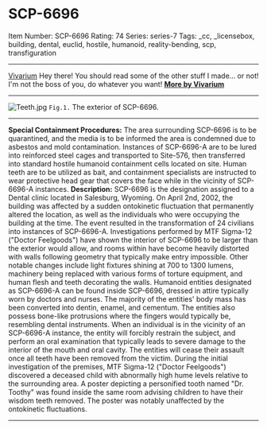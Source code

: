 # SCP-6696
Item Number: SCP-6696
Rating: 74
Series: series-7
Tags: _cc, _licensebox, building, dental, euclid, hostile, humanoid, reality-bending, scp, transfiguration

---

[Vivarium](javascript:;)
Hey there! You should read some of the other stuff I made… or not!  
I'm not the boss of you, do whatever you want!
**[More by Vivarium](http://scp-wiki.wikidot.com/vivarium-s-word-hole)**
* * *
![Teeth.jpg](https://scp-wiki.wdfiles.com/local--files/scp-6696/Teeth.jpg)
`Fig.1.` The exterior of SCP-6696.
* * *
**Special Containment Procedures:** The area surrounding SCP-6696 is to be quarantined, and the media is to be informed the area is condemned due to asbestos and mold contamination. Instances of SCP-6696-A are to be lured into reinforced steel cages and transported to Site-576, then transferred into standard hostile humanoid containment cells located on site. Human teeth are to be utilized as bait, and containment specialists are instructed to wear protective head gear that covers the face while in the vicinity of SCP-6696-A instances.
**Description:** SCP-6696 is the designation assigned to a Dental clinic located in Salesburg, Wyoming. On April 2nd, 2002, the building was affected by a sudden ontokinetic fluctuation that permanently altered the location, as well as the individuals who were occupying the building at the time. The event resulted in the transformation of 24 civilians into instances of SCP-6696-A.
Investigations performed by MTF Sigma-12 ("Doctor Feelgoods") have shown the interior of SCP-6696 to be larger than the exterior would allow, and rooms within have become heavily distorted with walls following geometry that typically make entry impossible. Other notable changes include light fixtures shining at 700 to 1300 lumens, machinery being replaced with various forms of torture equipment, and human flesh and teeth decorating the walls.
Humanoid entities designated as SCP-6696-A can be found inside SCP-6696, dressed in attire typically worn by doctors and nurses. The majority of the entities' body mass has been converted into dentin, enamel, and cementum. The entities also possess bone-like protrusions where the fingers would typically be, resembling dental instruments. When an individual is in the vicinity of an SCP-6696-A instance, the entity will forcibly restrain the subject, and perform an oral examination that typically leads to severe damage to the interior of the mouth and oral cavity. The entities will cease their assault once all teeth have been removed from the victim.
During the initial investigation of the premises, MTF Sigma-12 ("Doctor Feelgoods") discovered a deceased child with abnormally high hume levels relative to the surrounding area. A poster depicting a personified tooth named "Dr. Toothy" was found inside the same room advising children to have their wisdom teeth removed. The poster was notably unaffected by the ontokinetic fluctuations.
* * *
